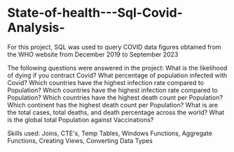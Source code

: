 # State-of-health---Sql-Covid-Analysis-

For this project, SQL was used to query COVID data figures obtained from the WHO website from December 2019 to September 2023

The following questions were answered in the project:
What is the likelihood of dying if you contract Covid?
What percentage of population infected with Covid?
Which countries have the highest infection rate compared to Population?
Which countries have the highest infection rate compared to Population?
Which countries have the highest death count per Population?
Which continent has the highest death count per Population?
What is are the total cases, total deaths, and death percentage across the world?
What is the global total Population against Vaccinations?

Skills used: Joins, CTE's, Temp Tables, Windows Functions, Aggregate Functions, Creating Views, Converting Data Types

